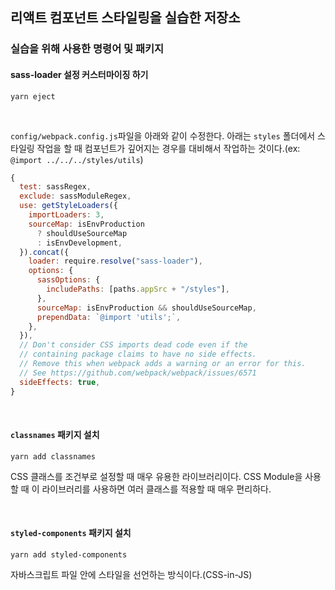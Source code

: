 ## 리액트 컴포넌트 스타일링을 실습한 저장소

### 실습을 위해 사용한 명령어 및 패키지

#### sass-loader 설정 커스터마이징 하기
```
yarn eject
```

<br>

`config/webpack.config.js`파일을 아래와 같이 수정한다. 아래는 `styles` 폴더에서 스타일링 작업을 할 때 컴포넌트가 깊어지는 경우를 대비해서 작업하는 것이다.(ex: `@import ../../../styles/utils`)

```js
{
  test: sassRegex,
  exclude: sassModuleRegex,
  use: getStyleLoaders({
    importLoaders: 3,
    sourceMap: isEnvProduction
      ? shouldUseSourceMap
      : isEnvDevelopment,
  }).concat({
    loader: require.resolve("sass-loader"),
    options: {
      sassOptions: {
        includePaths: [paths.appSrc + "/styles"],
      },
      sourceMap: isEnvProduction && shouldUseSourceMap,
      prependData: `@import 'utils';`,
    },
  }),
  // Don't consider CSS imports dead code even if the
  // containing package claims to have no side effects.
  // Remove this when webpack adds a warning or an error for this.
  // See https://github.com/webpack/webpack/issues/6571
  sideEffects: true,
}
```

<br>

#### `classnames` 패키지 설치
```
yarn add classnames
```

CSS 클래스를 조건부로 설정할 때 매우 유용한 라이브러리이다. CSS Module을 사용할 때 이 라이브러리를 사용하면 여러 클래스를 적용할 때 매우 편리하다.


<br>

#### `styled-components` 패키지 설치
```
yarn add styled-components
```
자바스크립트 파일 안에 스타일을 선언하는 방식이다.(CSS-in-JS)
